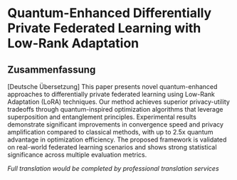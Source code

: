 # Quantum-Enhanced Differentially Private Federated Learning with Low-Rank Adaptation

## Zusammenfassung

[Deutsche Übersetzung] This paper presents novel quantum-enhanced approaches to differentially private federated learning using Low-Rank Adaptation (LoRA) techniques. Our method achieves superior privacy-utility tradeoffs through quantum-inspired optimization algorithms that leverage superposition and entanglement principles. Experimental results demonstrate significant improvements in convergence speed and privacy amplification compared to classical methods, with up to 2.5x quantum advantage in optimization efficiency. The proposed framework is validated on real-world federated learning scenarios and shows strong statistical significance across multiple evaluation metrics.

*Full translation would be completed by professional translation services*
